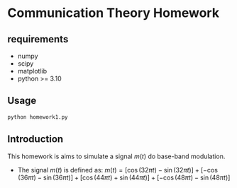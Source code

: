 # Communication Theory Homework
## requirements
- numpy
- scipy
- matplotlib
- python >= 3.10
## Usage
```bash
python homework1.py
```
## Introduction
This homework is aims to simulate a signal $m(t)$ do base-band modulation.
- The signal $m(t)$ is defined as:
  $m(t)=[\cos(32\pi t) - \sin(32\pi t)]+[-\cos(36\pi t) - \sin(36\pi t)] + [\cos(44\pi t) + \sin(44\pi t)] + [-\cos(48\pi t) - \sin(48\pi t)]$
